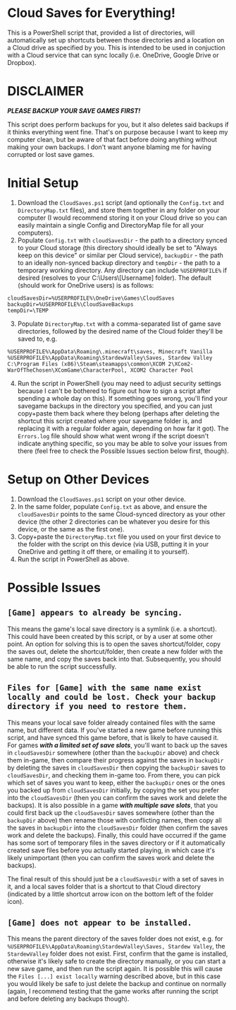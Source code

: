 # Cloud Saves for Everything!
This is a PowerShell script that, provided a list of directories, will automatically set up shortcuts between those directories and a location on a Cloud drive as specified by you. This is intended to be used in conjuction with a Cloud service that can sync locally (i.e. OneDrive, Google Drive or Dropbox).

# DISCLAIMER
***PLEASE BACKUP YOUR SAVE GAMES FIRST!***

This script does perform backups for you, but it also deletes said backups if it thinks everything went fine. That's on purpose because I want to keep my computer clean, but be aware of that fact before doing anything without making your own backups. I don't want anyone blaming me for having corrupted or lost save games.

# Initial Setup
1. Download the `CloudSaves.ps1` script (and optionally the `Config.txt` and `DirectoryMap.txt` files), and store them together in any folder on your computer (I would recommend storing it on your Cloud drive so you can easily maintain a single Config and DirectoryMap file for all your computers).
2. Populate `Config.txt` with `cloudSavesDir` - the path to a directory synced to your Cloud storage (this directory should ideally be set to "Always keep on this device" or similar per Cloud service), `backupDir` - the path to an ideally non-synced backup directory and `tempDir` - the path to a temporary working directory. Any directory can include `%USERPROFILE%` if desired (resolves to your C:\Users\\[Username] folder). The default (should work for OneDrive users) is as follows:
```
cloudSavesDir=%USERPROFILE%\OneDrive\Games\CloudSaves
backupDir=%USERPROFILE%\CloudSaveBackups
tempDir=\TEMP
```
3. Populate `DirectoryMap.txt` with a comma-separated list of game save directories, followed by the desired name of the Cloud folder they'll be saved to, e.g.
```
%USERPROFILE%\AppData\Roaming\.minecraft\saves, Minecraft Vanilla
%USERPROFILE%\AppData\Roaming\StardewValley\Saves, Stardew Valley
C:\Program Files (x86)\Steam\steamapps\common\XCOM 2\XCom2-WarOfTheChosen\XComGame\CharacterPool, XCOM2 Character Pool
```
4. Run the script in PowerShell (you may need to adjust security settings because I can't be bothered to figure out how to sign a script after spending a whole day on this). If something goes wrong, you'll find your savegame backups in the directory you specified, and you can just copy+paste them back where they belong (perhaps after deleting the shortcut this script created where your savegame folder is, and replacing it with a regular folder again, depending on how far it got). The `Errors.log` file should show what went wrong if the script doesn't indicate anything specific, so you may be able to solve your issues from there (feel free to check the Possible Issues section below first, though).

# Setup on Other Devices
1. Download the `CloudSaves.ps1` script on your other device.
2. In the same folder, populate `Config.txt` as above, and ensure the `cloudSavesDir` points to the same Cloud-synced directory as your other device (the other 2 directories can be whatever you desire for this device, or the same as the first one).
3. Copy+paste the `DirectoryMap.txt` file you used on your first device to the folder with the script on this device (via USB, putting it in your OneDrive and getting it off there, or emailing it to yourself).
4. Run the script in PowerShell as above.

# Possible Issues
## ```[Game] appears to already be syncing.```

This means the game's local save directory is a symlink (i.e. a shortcut). This could have been created by this script, or by a user at some other point. An option for solving this is to open the saves shortcut/folder, copy the saves out, delete the shortcut/folder, then create a new folder with the same name, and copy the saves back into that. Subsequently, you should be able to run the script successfully.

## ```Files for [Game] with the same name exist locally and could be lost. Check your backup directory if you need to restore them.```

This means your local save folder already contained files with the same name, but different data. If you've started a new game before running this script, and have synced this game before, that is likely to have caused it. For games ***with a limited set of save slots***, you'll want to back up the saves in `cloudSavesDir` somewhere (other than the `backupDir` above) and check them in-game, then compare their progress against the saves in `backupDir` by deleting the saves in `cloudSavesDir` then copying the `backupDir` saves to `cloudSavesDir`, and checking them in-game too. From there, you can pick which set of saves you want to keep, either the `backupDir` ones or the ones you backed up from `cloudSavesDir` initially, by copying the set you prefer into the `cloudSavesDir` (then you can confirm the saves work and delete the backups). It is also possible in a game ***with multiple save slots***, that you could first back up the `cloudSavesDir` saves somewhere (other than the `backupDir` above) then rename those with conflicting names, then copy all the saves in `backupDir` into the `cloudSavesDir` folder (then confirm the saves work and delete the backups). Finally, this could have occurred if the game has some sort of temporary files in the saves directory or if it automatically created save files before you actually started playing, in which case it's likely unimportant (then you can confirm the saves work and delete the backups).

The final result of this should just be a `cloudSavesDir` with a set of saves in it, and a local saves folder that is a shortcut to that Cloud directory (indicated by a little shortcut arrow icon on the bottom left of the folder icon).

## ```[Game] does not appear to be installed.```
This means the parent directory of the saves folder does not exist, e.g. for `%USERPROFILE%\AppData\Roaming\StardewValley\Saves, Stardew Valley`, the `StardewValley` folder does not exist. First, confirm that the game is installed, otherwise it's likely safe to create the directory manually, or you can start a new save game, and then run the script again. It is possible this will cause the `Files [...] exist locally` warning described above, but in this case you would likely be safe to just delete the backup and continue on normally (again, I recommend testing that the game works after running the script and before deleting any backups though).